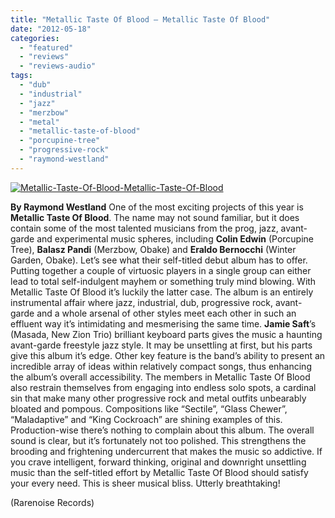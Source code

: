```yaml
---
title: "Metallic Taste Of Blood – Metallic Taste Of Blood"
date: "2012-05-18"
categories: 
  - "featured"
  - "reviews"
  - "reviews-audio"
tags: 
  - "dub"
  - "industrial"
  - "jazz"
  - "merzbow"
  - "metal"
  - "metallic-taste-of-blood"
  - "porcupine-tree"
  - "progressive-rock"
  - "raymond-westland"
---
```


[![](http://www.hellbound.ca/wp-content/uploads/2012/05/Metallic-Taste-Of-Blood-Metallic-Taste-Of-Blood.jpg "Metallic-Taste-Of-Blood-Metallic-Taste-Of-Blood")](http://www.hellbound.ca/2012/05/metallic-taste-of-blood/metallic-taste-of-blood-metallic-taste-of-blood/)

**By Raymond Westland** One of the most exciting projects of this year is **Metallic Taste Of Blood**. The name may not sound familiar, but it does contain some of the most talented musicians from the prog, jazz, avant-garde and experimental music spheres, including **Colin Edwin** (Porcupine Tree), **Balasz Pandi** (Merzbow, Obake) and **Eraldo Bernocchi** (Winter Garden, Obake). Let’s see what their self-titled debut album has to offer. Putting together a couple of virtuosic players in a single group can either lead to total self-indulgent mayhem or something truly mind blowing. With Metallic Taste Of Blood it’s luckily the latter case. The album is an entirely instrumental affair where jazz, industrial, dub, progressive rock, avant-garde and a whole arsenal of other styles meet each other in such an effluent way it’s intimidating and mesmerising the same time. **Jamie Saft**’s (Masada, New Zion Trio) brilliant keyboard parts gives the music a haunting avant-garde freestyle jazz style. It may be unsettling at first, but his parts give this album it’s edge. Other key feature is the band’s ability to present an incredible array of ideas within relatively compact songs, thus enhancing the album’s overall accessibility. The members in Metallic Taste Of Blood also restrain themselves from engaging into endless solo spots, a cardinal sin that make many other progressive rock and metal outfits unbearably bloated and pompous. Compositions like “Sectile”, “Glass Chewer”, “Maladaptive” and “King Cockroach” are shining examples of this. Production-wise there’s nothing to complain about this album. The overall sound is clear, but it’s fortunately not too polished. This strengthens the brooding and frightening undercurrent that makes the music so addictive. If you crave intelligent, forward thinking, original and downright unsettling music than the self-titled effort by Metallic Taste Of Blood should satisfy your every need. This is sheer musical bliss. Utterly breathtaking!

(Rarenoise Records)
